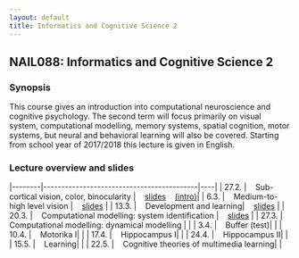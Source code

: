 ```yaml
---
layout: default
title: Informatics and Cognitive Science 2
---
```

## NAIL088: Informatics and Cognitive Science 2

### Synopsis

This course gives an introduction into computational neuroscience and cognitive psychology. 
The second term will focus primarily on visual system, computational modelling, memory systems, spatial cognition, motor systems, 
but neural and behavioral learning will also be covered. Starting from school year of 2017/2018 this lecture is given in English. 

### Lecture overview and slides

|--------|-------------------------------------------|----|
| 27.2.  |  &nbsp;&nbsp; Sub-cortical vision, color, binocularity | &nbsp;&nbsp;  [slides](./assets/slides/SubCorticalVision.pdf) &nbsp;&nbsp; [\(intro\)](./assets/slides/Introduction.pdf)|
| 6.3.   |  &nbsp;&nbsp; Medium-to-high level vision | &nbsp;&nbsp; [slides](./assets/slides/ExtraStriateCortex.pdf) |
| 13.3.  |  &nbsp;&nbsp; Development and learning| &nbsp;&nbsp; [slides](./assets/slides/development.pdf) |
| 20.3.  |  &nbsp;&nbsp; Computational modelling: system identification | &nbsp;&nbsp; [slides](./assets/slides/SystemIdentificationMethods.pdf) |
| 27.3.  |  &nbsp;&nbsp; Computational modelling: dynamical modelling | |
| 3.4.   |  &nbsp;&nbsp; Buffer  (test)| |
| 10.4.  |  &nbsp;&nbsp; Motorika I| |
| 17.4.  |  &nbsp;&nbsp; Hippocampus I| | 
| 24.4.  |  &nbsp;&nbsp; Hippocampus II| |
| 15.5.  |  &nbsp;&nbsp; Learning| |
| 22.5.  |  &nbsp;&nbsp; Cognitive theories of multimedia learning| |
